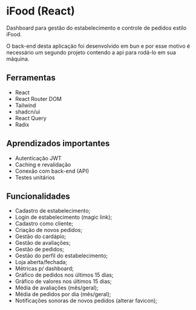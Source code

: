 # iFood (React)
Dashboard para gestão do estabelecimento e controle de pedidos estilo iFood.

O back-end desta aplicação foi desenvolvido em bun e por esse motivo é necessário um segundo projeto contendo a api para rodá-lo em sua máquina.

## Ferramentas
* React
* React Router DOM
* Tailwind
* shadcn/ui
* React Query
* Radix

## Aprendizados importantes
* Autenticação JWT
* Caching e revalidação
* Conexão com back-end (API)
* Testes unitários

## Funcionalidades
* Cadastro de estabelecimento;
* Login de estabelecimento (magic link);
* Cadastro como cliente;
* Criação de novos pedidos;
* Gestão do cardápio;
* Gestão de avaliações;
* Gestão de pedidos;
* Gestão do perfil do estabelecimento;
* Loja aberta/fechada;
* Métricas p/ dashboard;
* Gráfico de pedidos nos últimos 15 dias;
* Gráfico de valores nos últimos 15 dias;
* Média de avaliações (mês/geral);
* Média de pedidos por dia (mês/geral);
* Notificações sonoras de novos pedidos (alterar favicon);
